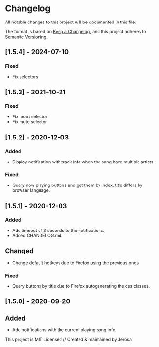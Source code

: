 # Changelog
All notable changes to this project will be documented in this file.

The format is based on [Keep a Changelog](https://keepachangelog.com/en/1.0.0/),
and this project adheres to [Semantic Versioning](https://semver.org/spec/v2.0.0.html).

## [1.5.4] - 2024-07-10
### Fixed
- Fix selectors

## [1.5.3] - 2021-10-21
### Fixed
- Fix heart selector
- Fix mute selector

## [1.5.2] - 2020-12-03
### Added
- Display notification with track info when the song have multiple artists.

### Fixed
- Query now playing buttons and get them by index, title differs by browser language.

## [1.5.1] - 2020-12-03
### Added
- Add timeout of 3 seconds to the notifications.
- Added CHANGELOG.md.

## Changed
- Change default hotkeys due to Firefox using the previous ones.

### Fixed
- Query buttons by title due to Firefox autogenerating the css classes.

## [1.5.0] - 2020-09-20
## Added
- Add notifications with the current playing song info.

This project is MIT Licensed // Created & maintained by Jerosa
